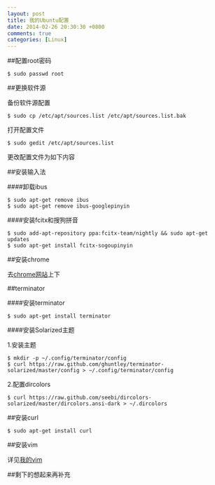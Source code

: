 ```yaml
---
layout: post
title: 我的Ubuntu配置
date: 2014-02-26 20:30:30 +0800
comments: true
categories: [Linux]
---
```


##配置root密码

    $ sudo passwd root

##更换软件源

备份软件源配置

    $ sudo cp /etc/apt/sources.list /etc/apt/sources.list.bak

打开配置文件

    $ sudo gedit /etc/apt/sources.list

更改配置文件为如下内容

##安装输入法

####卸载ibus
    
    $ sudo apt-get remove ibus
    $ sudo apt-get remove ibus-googlepinyin

####安装fcitx和搜狗拼音

    $ sudo add-apt-repository ppa:fcitx-team/nightly && sudo apt-get updates
    $ sudo apt-get install fcitx-sogoupinyin

##安装chrome

去[chrome网站](https://www.google.com/intl/zh-CN/chrome/)上下

##terminator

####安装terminator

    $ sudo apt-get install terminator

####安装Solarized主题

1.安装主题

    $ mkdir -p ~/.config/terminator/config
    $ curl https://raw.github.com/ghuntley/terminator-solarized/master/config > ~/.config/terminator/config

2.配置dircolors

    $ curl https://raw.github.com/seebi/dircolors-solarized/master/dircolors.ansi-dark > ~/.dircolors

##安装curl
    
    $ sudo apt-get install curl

##安装vim

详见[我的vim](https://github.com/DelightRun/VimConfiguration)

##剩下的想起来再补充
